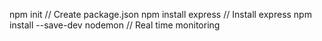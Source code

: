 npm init // Create package.json
npm install express // Install express
npm install --save-dev nodemon  // Real time monitoring